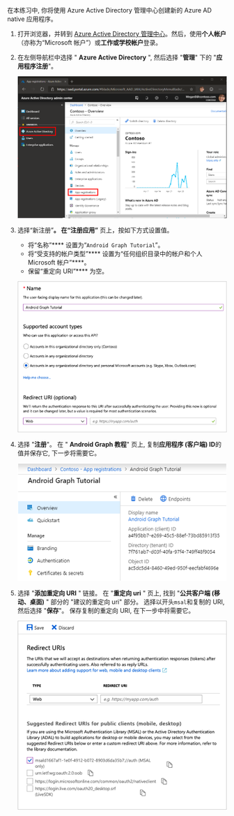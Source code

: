 <!-- markdownlint-disable MD002 MD041 -->

在本练习中, 你将使用 Azure Active Directory 管理中心创建新的 Azure AD native 应用程序。

1. 打开浏览器，并转到 [Azure Active Directory 管理中心](https://aad.portal.azure.com)。然后，使用**个人帐户**（亦称为“Microsoft 帐户”）或**工作或学校帐户**登录。

1. 在左侧导航栏中选择 " **Azure Active Directory** ", 然后选择 "**管理**" 下的 "**应用程序注册**"。

    ![应用注册的屏幕截图 ](./images/aad-portal-app-registrations.png)

1. 选择“新注册”****。 在“注册应用”**** 页上，按如下方式设置值。

    - 将“名称”**** 设置为“`Android Graph Tutorial`”。
    - 将“受支持的帐户类型”**** 设置为“任何组织目录中的帐户和个人 Microsoft 帐户”****。
    - 保留“重定向 URI”**** 为空。

    !["注册应用程序" 页的屏幕截图](./images/aad-register-an-app.png)

1. 选择 "**注册**"。 在 " **Android Graph 教程**" 页上, 复制**应用程序 (客户端) ID**的值并保存它, 下一步将需要它。

    ![新应用注册的应用程序 ID 的屏幕截图](./images/aad-application-id.png)

1. 选择 "**添加重定向 URI** " 链接。 在 "**重定向 uri** " 页上, 找到 "**公共客户端 (移动、桌面)** " 部分的 "建议的重定向 uri" 部分。 选择以开头`msal`和复制的 URI, 然后选择 "**保存**"。 保存复制的重定向 URI, 在下一步中将需要它。

    !["重定向 Uri" 页的屏幕截图](./images/aad-redirect-uris.png)
